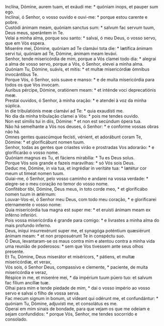 <div class="dropcap text-justify">Inclína, Dómine, aurem tuam, et exáudi me: * quóniam inops, et pauper sum ego.</div>
<div class="dropcap text-justify">Inclinai, ó Senhor, o vosso ouvido e ouvi-me: * porque estou carente e pobre.</div>
<div class="text-justify">Custódi ánimam meam, quóniam sanctus sum: * salvum fac servum tuum, Deus meus, sperántem in Te.</div>
<div class="text-justify">Velai a minha alma, porque sou santo: * salvai, ó meu Deus, o vosso servo, que em Vós espera.</div>
<div class="text-justify">Miserére mei, Dómine, quóniam ad Te clamávi tota die: * lætífica ánimam servi tui, quóniam ad Te, Dómine, ánimam meam levávi.</div>
<div class="text-justify">Senhor, tende misericórdia de mim, porque a Vós clamei todo dia: * alegrai a alma de vosso servo, porque a Vós, ó Senhor, elevei a minha alma.</div>
<div class="text-justify">Quóniam Tu, Dómine, suávis, et mitis: * et multæ misericórdiæ ómnibus invocántibus Te.</div>
<div class="text-justify">Porque Vós, ó Senhor, sois suave e manso: * e de muita misericórdia para todos os que Vos invocam.</div>
<div class="text-justify">Áuribus pércipe, Dómine, oratiónem meam: * et inténde voci deprecatiónis meæ.</div>
<div class="text-justify">Prestai ouvidos, ó Senhor, à minha oração: * e atendei à voz da minha súplica.</div>
<div class="text-justify">In die tribulatiónis meæ clamávi ad Te: * quia exaudísti me.</div>
<div class="text-justify">No dia da minha tribulação clamei a Vós: * pois me tendes ouvido.</div>
<div class="text-justify">Non est símilis tui in diis, Dómine: * et non est secúndum ópera tua.</div>
<div class="text-justify">Não há semelhante a Vós nos deuses, ó Senhor: * e conforme vossas obras não há.</div>
<div class="text-justify">Omnes gentes quascúmque fecísti, vénient, et adorábunt coram Te, Dómine: * et glorificábunt nomen tuum.</div>
<div class="text-justify">Senhor, todas as gentes que criastes virão e prostradas Vos adorarão: * e glorificarão o vosso nome.</div>
<div class="text-justify">Quóniam magnus es Tu, et fáciens mirabília: * Tu es Deus solus.</div>
<div class="text-justify">Porque Vós sois grande e fazeis maravilhas: * só Vós sois Deus.</div>
<div class="text-justify">Deduc me, Dómine, in via tua, et ingrédiar in veritáte tua: * lætétur cor meum ut tímeat nomen tuum.</div>
<div class="text-justify">Guiai-me, ó Senhor, pelo vosso caminho e andarei na vossa verdade: * alegre-se o meu coração no temor do vosso nome.</div>
<div class="text-justify">Confitébor tibi, Dómine, Deus meus, in toto corde meo, * et glorificábo nomen tuum in ætérnum:</div>
<div class="text-justify">Louvar-Vos-ei, ó Senhor meu Deus, com todo meu coração, * e glorificarei eternamente o vosso nome:</div>
<div class="text-justify">Quia misericórdia tua magna est super me: * et eruísti ánimam meam ex inférno inferióri.</div>
<div class="text-justify">Pois vossa misericórdia é grande para comigo: * e livrastes a minha alma do mais profundo inferno.</div>
<div class="text-justify">Deus, iníqui insurrexérunt super me, et synagóga poténtium quæsiérunt ánimam meam: * et non proposuérunt Te in conspéctu suo.</div>
<div class="text-justify">Ó Deus, levantaram-se os maus contra mim e atentou contra a minha vida uma reunião de poderosos: * sem que Vos tivessem ante seus olhos presente.</div>
<div class="text-justify">Et Tu, Dómine, Deus miserátor et miséricors, * pátiens, et multæ misericórdiæ, et verax,</div>
<div class="text-justify">Vós sois, ó Senhor Deus, compassivo e clemente, * paciente, de muita misericórdia e veraz,</div>
<div class="text-justify">Réspice in me, et miserére mei, * da impérium tuum púero tuo: et salvum fac fílium ancíllæ tuæ.</div>
<div class="text-justify">Olhai para mim e tende piedade de mim, * dai o vosso império ao vosso servo e salvai o filho de vossa serva.</div>
<div class="text-justify">Fac mecum signum in bonum, ut vídeant qui odérunt me, et confundántur: * quóniam Tu, Dómine, adjuvísti me, et consolátus es me.</div>
<div class="text-justify">Operai em mim sinais de bondade, para que vejam os que me odeiam e sejam confundidos: * porque Vós, Senhor, me tendes socorrido e consolado.</div>
